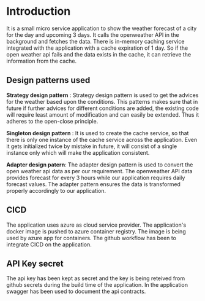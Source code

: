 # Introduction

It is a small micro service application to show the weather forecast of a city for the day and upcoming 3 days.
It calls the openweather API in the background and fetches the data.
There is in-memory caching service integrated with the application with a cache expiration of 1 day. 
So if the open weather api fails and the data exists in the cache, it can retrieve the information from the cache.

## Design patterns used

**Strategy design pattern** : Strategy design pattern is used to get the advices for the weather based upon the conditions. This patterns makes sure that in future if further advices for different conditions are added, the existing code will require least amount of modification and can easily be extended. Thus it adheres to the open-close principle.

**Singleton design pattern** : It is used to create the cache service, so that there is only one instance of the cache service across the application. Even it gets initialized twice by mistake in future, it will consist of a single instance only which will make the application consistent.

**Adapter design patern**: The adapter design pattern is used to convert the open weather api data as per our requirement. The openweather API data provides forecast for every 3 hours while our application requires daily forecast values. The adapter pattern ensures the data is transformed properly accordingly to our application.

## CICD

The application uses azure as cloud service provider. The application's docker image is pushed to azure container registry. The image is being used by azure app for containers. The github workflow has been to integrate CICD on the application.

## API Key secret

The api key has been kept as secret and the key is being reteived from github secrets during the build time of the application.
In the application swagger has been used to document the api contracts.